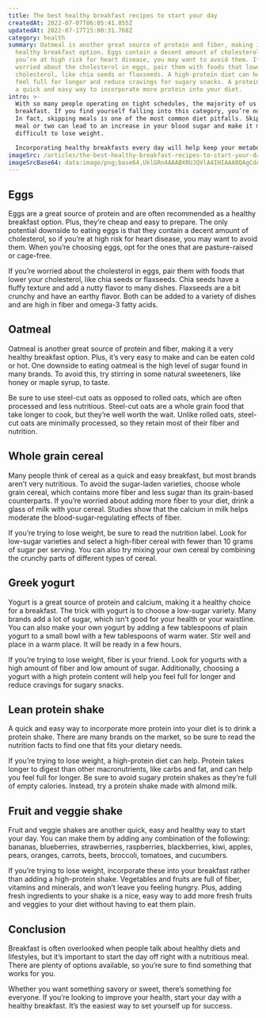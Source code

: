 ```yaml
---
title: The best healthy breakfast recipes to start your day
createdAt: 2022-07-07T06:05:41.855Z
updatedAt: 2022-07-17T15:00:31.768Z
category: health
summary: Oatmeal is another great source of protein and fiber, making it a very
  healthy breakfast option. Eggs contain a decent amount of cholesterol, so if
  you’re at high risk for heart disease, you may want to avoid them. If you're
  worried about the cholesterol in eggs, pair them with foods that lower your
  cholesterol, like chia seeds or flaxseeds. A high-protein diet can help you
  feel full for longer and reduce cravings for sugary snacks. A protein shake is
  a quick and easy way to incorporate more protein into your diet.
intro: >-
  With so many people operating on tight schedules, the majority of us skip
  breakfast. If you find yourself falling into this category, you’re not alone.
  In fact, skipping meals is one of the most common diet pitfalls. Skipping a
  meal or two can lead to an increase in your blood sugar and make it more
  difficult to lose weight. 

  Incorporating healthy breakfasts every day will help keep your metabolism running more efficiently and reduce cravings later on in the day. High-protein breakfasts are especially helpful if you’re trying to lose weight or build muscle. Here are some great ideas for incorporating healthy breakfasts into your regular routine.
imageSrc: /articles/the-best-healthy-breakfast-recipes-to-start-your-day.png
imageSrcBase64: data:image/png;base64,UklGRn4AAABXRUJQVlA4IHIAAABQAgCdASoKAAoAAUAmJYgCdAYtLwTA5GnFCAAA/cWginpZv1xz8fXvP2EWieT66vkyng89w5Y92gbRVOT9UFYvo/tcdebVvGnvSw9up7zB66erV91HLoNgZN+ys6wYiNYxZqy752dZ+KeJj/NCaVJSgAA=
---
```


## Eggs

Eggs are a great source of protein and are often recommended as a healthy breakfast option. Plus, they’re cheap and easy to prepare. The only potential downside to eating eggs is that they contain a decent amount of cholesterol, so if you’re at high risk for heart disease, you may want to avoid them. When you’re choosing eggs, opt for the ones that are pasture-raised or cage-free.

If you’re worried about the cholesterol in eggs, pair them with foods that lower your cholesterol, like chia seeds or flaxseeds. Chia seeds have a fluffy texture and add a nutty flavor to many dishes. Flaxseeds are a bit crunchy and have an earthy flavor. Both can be added to a variety of dishes and are high in fiber and omega-3 fatty acids.

## Oatmeal

Oatmeal is another great source of protein and fiber, making it a very healthy breakfast option. Plus, it’s very easy to make and can be eaten cold or hot. One downside to eating oatmeal is the high level of sugar found in many brands. To avoid this, try stirring in some natural sweeteners, like honey or maple syrup, to taste.

Be sure to use steel-cut oats as opposed to rolled oats, which are often processed and less nutritious. Steel-cut oats are a whole grain food that take longer to cook, but they’re well worth the wait. Unlike rolled oats, steel-cut oats are minimally processed, so they retain most of their fiber and nutrition.

## Whole grain cereal

Many people think of cereal as a quick and easy breakfast, but most brands aren’t very nutritious. To avoid the sugar-laden varieties, choose whole grain cereal, which contains more fiber and less sugar than its grain-based counterparts. If you’re worried about adding more fiber to your diet, drink a glass of milk with your cereal. Studies show that the calcium in milk helps moderate the blood-sugar-regulating effects of fiber.

If you’re trying to lose weight, be sure to read the nutrition label. Look for low-sugar varieties and select a high-fiber cereal with fewer than 10 grams of sugar per serving. You can also try mixing your own cereal by combining the crunchy parts of different types of cereal.

## Greek yogurt

Yogurt is a great source of protein and calcium, making it a healthy choice for a breakfast. The trick with yogurt is to choose a low-sugar variety. Many brands add a lot of sugar, which isn’t good for your health or your waistline. You can also make your own yogurt by adding a few tablespoons of plain yogurt to a small bowl with a few tablespoons of warm water. Stir well and place in a warm place. It will be ready in a few hours.

If you’re trying to lose weight, fiber is your friend. Look for yogurts with a high amount of fiber and low amount of sugar. Additionally, choosing a yogurt with a high protein content will help you feel full for longer and reduce cravings for sugary snacks.

## Lean protein shake

A quick and easy way to incorporate more protein into your diet is to drink a protein shake. There are many brands on the market, so be sure to read the nutrition facts to find one that fits your dietary needs.

If you’re trying to lose weight, a high-protein diet can help. Protein takes longer to digest than other macronutrients, like carbs and fat, and can help you feel full for longer. Be sure to avoid sugary protein shakes as they’re full of empty calories. Instead, try a protein shake made with almond milk.

## Fruit and veggie shake

Fruit and veggie shakes are another quick, easy and healthy way to start your day. You can make them by adding any combination of the following: bananas, blueberries, strawberries, raspberries, blackberries, kiwi, apples, pears, oranges, carrots, beets, broccoli, tomatoes, and cucumbers.

If you’re trying to lose weight, incorporate these into your breakfast rather than adding a high-protein shake. Vegetables and fruits are full of fiber, vitamins and minerals, and won’t leave you feeling hungry. Plus, adding fresh ingredients to your shake is a nice, easy way to add more fresh fruits and veggies to your diet without having to eat them plain.

## Conclusion

Breakfast is often overlooked when people talk about healthy diets and lifestyles, but it’s important to start the day off right with a nutritious meal. There are plenty of options available, so you’re sure to find something that works for you.

Whether you want something savory or sweet, there’s something for everyone. If you’re looking to improve your health, start your day with a healthy breakfast. It’s the easiest way to set yourself up for success.
